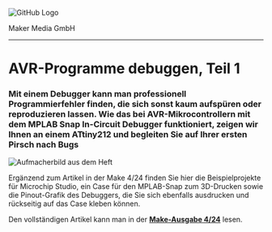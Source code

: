 ![GitHub Logo](http://www.heise.de/make/icons/make_logo.png)

Maker Media GmbH

***

# AVR-Programme debuggen, Teil 1

### Mit einem Debugger kann man professionell Programmierfehler finden, die sich sonst kaum aufspüren oder reproduzieren lassen. Wie das bei AVR-Mikrocontrollern mit dem MPLAB Snap In-Circuit Debugger funktioniert, zeigen wir Ihnen an einem ATtiny212 und begleiten Sie auf Ihrer ersten Pirsch nach Bugs

![Aufmacherbild aus dem Heft](./avr_banner.jpg)

Ergänzend zum Artikel in der Make 4/24 finden Sie hier die Beispielprojekte für Microchip Studio, ein Case für den MPLAB-Snap zum 3D-Drucken sowie die Pinout-Grafik des Debuggers, die Sie sich ebenfalls ausdrucken und rückseitig auf das Case kleben können.

Den vollständigen Artikel kann man in der **[Make-Ausgabe 4/24](https://www.heise.de/select/make)** lesen.
